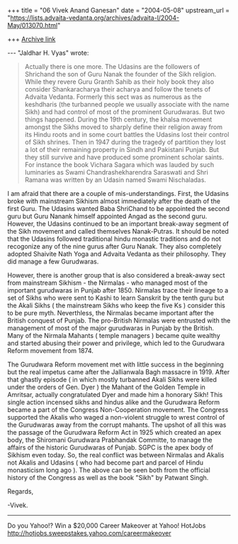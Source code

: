 +++
title = "06 Vivek Anand Ganesan"
date = "2004-05-08"
upstream_url = "https://lists.advaita-vedanta.org/archives/advaita-l/2004-May/013070.html"

+++
[Archive link](https://lists.advaita-vedanta.org/archives/advaita-l/2004-May/013070.html)

--- "Jaldhar H. Vyas" <jaldhar at braincells.com> wrote:
<snip>
> Actually there is one more.  The Udasins are the
> followers of Shrichand
> the son of  Guru Nanak the founder of the Sikh religion. 
> While they
> revere Guru Granth Sahib as their holy book they also
> consider
> Shankaracharya their acharya and follow the tenets of
> Advaita Vedanta.
> Formerly this sect was as numerous as the keshdharis (the
> turbanned people
> we usually associate with the name Sikh) and had control
> of most of the
> prominent Gurudwaras.  But two things happened.  During
> the 19th century,
> the khalsa movement amongst the Sikhs moved to sharply
> define their
> religion away from its Hindu roots and in some court
> battles the Udasins
> lost their control of Sikh shrines.  Then in 1947 during
> the tragedy of
> partition they lost a lot of their remaining property in
> Sindh and
> Pakistani Punjab.  But they still survive and have
> produced some prominent
> scholar saints.  For instance the book Vichara Sagara
> which was lauded by
> such luminaries as Swami Chandrashekharendra Saraswati
> and Shri Ramana was
> written by an Udasin named Swami Nischaladas.

  I am afraid that there are a couple of
mis-understandings.
First, the Udasins broke with mainstream Sikhism almost 
immediately after the death of the first Guru.  The Udasins
wanted Baba ShriChand to be appointed the second guru but
Guru Nanank himself appointed Angad as the second guru.
However, the Udasins continued to be an important
break-away segment of the Sikh movement and called
themselves Nanak-Putras.  It should be noted that the
Udasins followed traditional hindu monastic traditions and
do not recogonize any of the nine gurus after Guru Nanak. 
They also completely adopted Shaivite Nath Yoga and Advaita
Vedanta as their philosophy.  They did manage a few
Gurudwaras.

  However, there is another group that is also considered a
break-away sect from mainstream Sikhism - the Nirmalas -
who managed most of the important gurudwaras in Punjab
after 1850.  Nirmalas trace their lineage to a set of Sikhs
who were sent to Kashi to learn Sanskrit by the tenth guru
but the Akali Sikhs ( the mainstream Sikhs who keep the
five Ks ) consider this to be pure myth.  Neverthless, the
Nirmalas became important after the British conquest of
Punjab.  The pro-British Nirmalas were entrusted with the
management of most of the major gurudwaras in Punjab by the
British.  Many of the Nirmala Mahants ( temple managers )
became quite wealthy and started abusing their power and
privilege, which led to the Gurudwara Reform movement from
1874.

  The Gurudwara Reform movement met with little success in
the beginning but the real impetus came after the
Jallianwala Bagh massacre in 1919.  After that ghastly
episode ( in which mostly turbanned Akali Sikhs were killed
under the orders of Gen. Dyer ) the Mahant of the Golden
Temple in Amritsar, actually congratulated Dyer and made
him a honorary Sikh!  This single action incensed sikhs and
hindus alike and the Gurudwara Reform became a part of the
Congress Non-Cooperation movement.  The Congress supported
the Akalis who waged a non-violent struggle to wrest
control of the Gurudwaras away from the corrupt mahants. 
The upshot of all this was the passage of the Gurudwara
Reform Act in 1925 which created an apex body, the
Shiromani Gurudwara Prabhandak Committe, to manage the
affairs of the historic Gurudwaras of Punjab.  SGPC is the
apex body of Sikhism even today.  So, the real conflict was
between Nirmalas and Akalis not Akalis and Udasins ( who
had become part and parcel of Hindu monasticism long ago ).
 The above can be seen both from the official history of
the Congress as well as the book "Sikh" by Patwant Singh.

Regards,

-Vivek.




__________________________________
Do you Yahoo!?
Win a $20,000 Career Makeover at Yahoo! HotJobs  
http://hotjobs.sweepstakes.yahoo.com/careermakeover 

